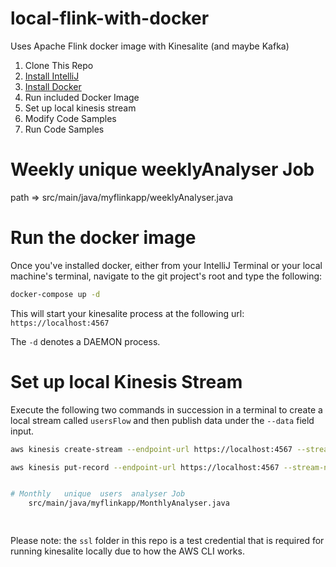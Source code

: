 # local-flink-with-docker
Uses Apache Flink docker image with Kinesalite (and maybe Kafka)

1. Clone This Repo
1. [Install IntelliJ](https://www.jetbrains.com/help/idea/installation-guide.html)
1. [Install Docker](https://docs.docker.com/engine/install/)
1. Run included Docker Image
1. Set up local kinesis stream
1. Modify Code Samples
1. Run Code Samples



# Weekly  unique  weeklyAnalyser Job 
   path =>  src/main/java/myflinkapp/weeklyAnalyser.java

# Run the docker image
Once you've installed docker, either from your IntelliJ Terminal or your local machine's terminal, navigate to the git project's root and type the following:

```bash
docker-compose up -d
```

This will start your kinesalite process at the following url:
`https://localhost:4567`

The `-d` denotes a DAEMON process.

# Set up local Kinesis Stream

Execute the following two commands in succession in a terminal to create a local stream called `usersFlow` and then publish data under the `--data` field input.

```bash
aws kinesis create-stream --endpoint-url https://localhost:4567 --stream-name usersFlow --shard-count 6 --no-verify-ssl
```

```bash
aws kinesis put-record --endpoint-url https://localhost:4567 --stream-name usersFlow --data mytestdata --partition-key 123 --no-verify-ssl


# Monthly   unique  users  analyser Job
    src/main/java/myflinkapp/MonthlyAnalyser.java

      

```

Please note: the `ssl` folder in this repo is a test credential that is required for running kinesalite locally due to how the AWS CLI works.
